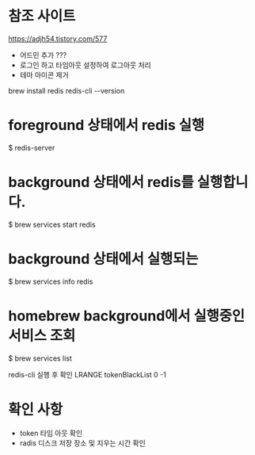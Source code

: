 # 참조 사이트

https://adjh54.tistory.com/577

- 어드민 추가 ???
- 로그인 하고 타임아웃 설정하여 로그아웃 처리
- 테마 아이콘 제거

brew install redis
redis-cli --version

# foreground 상태에서 redis 실행

$ redis-server

# background 상태에서 redis를 실행합니다.

$ brew services start redis

# background 상태에서 실행되는

$ brew services info redis

# homebrew background에서 실행중인 서비스 조회

$ brew services list

redis-cli 실행 후 확인
LRANGE tokenBlackList 0 -1

# 확인 사항

- token 타임 아웃 확인
- radis 디스크 저장 장소 및 지우는 시간 확인
